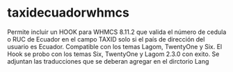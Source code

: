 # taxidecuadorwhmcs
Permite incluir un HOOK para WHMCS 8.11.2 que valida el número de cedula o RUC de Ecuador en el campo TAXID solo si el país de dirección del usuario es Ecuador. Compatible con los temas Lagom, TwentyOne y Six.
El Hook se probo con los temas Six, TwentyOne y Lagom 2.3.0 con exito.
Se adjuntan las traducciones que se deberan agregar en el dirctorio Lang
